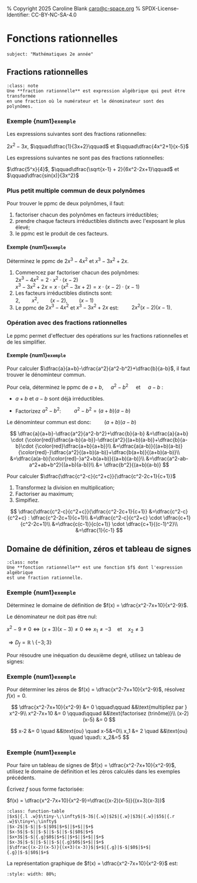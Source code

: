 % Copyright 2025 Caroline Blank <caro@c-space.org>
% SPDX-License-Identifier: CC-BY-NC-SA-4.0

# Fonctions rationnelles

```{metadata}
subject: "Mathématiques 2e année"
```

## Fractions rationnelles

```{admonition} Définition
:class: note
Une **fraction rationnelle** est expression algébrique qui peut être transformée
en une fraction où le numérateur et le dénominateur sont des polynômes.
```

### Exemple {num1}`exemple`

Les expressions suivantes sont des fractions rationnelles:

$2x^2 - 3x$, $\qquad\dfrac{1}{3x+2}\qquad$ et $\qquad\dfrac{4x^2+1}{x-5}$

Les expressions suivantes ne sont pas des fractions rationnelles:

$\dfrac{5^x}{4}$, $\qquad\dfrac{\sqrt{x-1} + 2}{6x^2-2x+1}\qquad$ et
$\qquad\dfrac{sin(x)}{3x^2}$

### Plus petit multiple commun de deux polynômes

Pour trouver le ppmc de deux polynômes, il faut:

1.  factoriser chacun des polynômes en facteurs irréductibles;
2.  prendre chaque facteurs irréductibles distincts avec l'exposant le plus
    élevé;
3.  le ppmc est le produit de ces facteurs.

#### Exemple {num1}`exemple`

Déterminez le ppmc de $2x^3 - 4x^2$ et $x^3-3x^2+2x$.

1.  Commencez par factoriser chacun des polynômes:\
    $2x^3 - 4x^2 = 2 \cdot x^2 \cdot (x-2)$\
    $x^3-3x^2+2x=x \cdot (x^2-3x+2) = x \cdot (x-2) \cdot (x-1)$
2.  Les facteurs irréductibles distincts sont:\
    $2, \qquad x^2, \qquad (x-2), \qquad (x-1)$
3.  Le ppmc de $2x^3 - 4x^2$ et $x^3-3x^2+2x$ est: $\qquad 2x^2(x-2)(x-1)$.

### Opération avec des fractions rationnelles

Le ppmc permet d'effectuer des opérations sur les fractions rationnelles et de
les simplifier.

#### Exemple {num1}`exemple`

Pour calculer $\dfrac{a}{a+b}-\dfrac{a^2}{a^2-b^2}+\dfrac{b}{a-b}$, il faut
trouver le dénominteur commun.

Pour cela, déterminez le ppmc de $a+b$, $\quad a^2-b^2 \quad$ et $\quad a-b \:$:

- $a+b$ et $a-b$ sont déjà irréductibles.

- Factorizez $a^2-b^2$: $\qquad a^2-b^2=(a+b)(a-b)$

Le dénominteur commun est donc: $\qquad (a+b)(a-b)$

$$
\dfrac{a}{a+b}-\dfrac{a^2}{a^2-b^2}+\dfrac{b}{a-b}
&=\dfrac{a}{a+b} \cdot {\color{red}\dfrac{a-b}{a-b}}-\dfrac{a^2}{(a+b)(a-b)}+\dfrac{b}{a-b}\cdot {\color{red}\dfrac{a+b}{a+b}}\\
&=\dfrac{a(a-b)}{(a+b)(a-b)}{\color{red}-}\dfrac{a^2}{(a+b)(a-b)}+\dfrac{b(a+b)}{(a+b)(a-b)}\\
&=\dfrac{a(a-b){\color{red}-}a^2+b(a+b)}{(a+b)(a-b)}\\
&=\dfrac{a^2-ab-a^2+ab+b^2}{(a+b)(a-b)}\\
&= \dfrac{b^2}{(a+b)(a-b)}
$$

Pour calculer $\dfrac{\dfrac{c^2-c}{c^2+c}}{\dfrac{c^2-2c+1}{c+1}}$
1.  Transformez la division en multiplication;
2.  Factoriser au maximum;
3.  Simpifiez.

$$
\dfrac{\dfrac{c^2-c}{c^2+c}}{\dfrac{c^2-2c+1}{c+1}}
&=\dfrac{c^2-c}{c^2+c} : \dfrac{c^2-2c+1}{c+1}\\
&=\dfrac{c^2-c}{c^2+c} \cdot \dfrac{c+1}{c^2-2c+1}\\
&=\dfrac{c(c-1)}{c(c+1)} \cdot  \dfrac{c+1}{(c-1)^2}\\
&=\dfrac{1}{c-1}
$$

## Domaine de définition, zéros et tableau de signes

```{admonition} Définition
:class: note
Une **fonction rationnelle** est une fonction $f$ dont l'expression algébrique
est une fraction rationnelle.
```

### Exemple {num1}`exemple`

Déterminez le domaine de définition de $f(x) = \dfrac{x^2-7x+10}{x^2-9}$.

Le dénominateur ne doit pas être nul:

$x^2-9 \neq 0 \Longleftrightarrow (x+3)(x-3) \neq 0 \Longleftrightarrow
x_1 \neq -3 \quad \text{et} \quad x_2 \neq 3$

$\Longrightarrow D_f = \mathbb{R} \setminus \{-3; 3\}$

Pour résoudre une inéquation du deuxième degré, utilisez un tableau de signes:


### Exemple {num1}`exemple`

Pour déterminer les zéros de $f(x) = \dfrac{x^2-7x+10}{x^2-9}$, résolvez
$f(x)=0$.

$$
\dfrac{x^2-7x+10}{x^2-9} &= 0 \qquad\qquad &&\text{multipliez par } x^2-9\\
x^2-7x+10 &= 0 \qquad\qquad &&\text{factorisez (trinôme)}\\
(x-2)(x-5) &= 0
$$

$$
x-2 &= 0 \quad &&\text{ou} \quad x-5&=0\\
x_1 &= 2 \quad &&\text{ou} \quad \quad\: x_2&=5
$$

### Exemple {num1}`exemple`

Pour faire un tableau de signes de $f(x) = \dfrac{x^2-7x+10}{x^2-9}$, utilisez
le domaine de définition et les zéros calculés dans les exemples précédents.

Écrivez $f$ sous forme factorisée:

$f(x) = \dfrac{x^2-7x+10}{x^2-9}=\dfrac{(x-2)(x-5)}{(x+3)(x-3)}$

```{flex-table}
:class: function-table
|$x$|{.l .w}$\tiny-\;\infty$|$-3$|{.w}|$2$|{.w}|$3$|{.w}|$5$|{.r .w}$\tiny+\;\infty$
|$x-2$|$-$||$-$|$0$|$+$||$+$||$+$
|$x-5$|$-$||$-$||$-$||$-$|$0$|$+$
|$x+3$|$-$|{.g}$0$|$+$||$+$||$+$||$+$
|$x-3$|$-$||$-$||$-$|{.g}$0$|$+$||$+$
|$\dfrac{(x-2)(x-5)}{(x+3)(x-3)}$|$+$|{.g}|$-$|$0$|$+$|{.g}|$-$|$0$|$+$
```

La représentation graphique de $f(x) = \dfrac{x^2-7x+10}{x^2-9}$ est:

```{jsxgraph} fonction-rationnelle
:style: width: 80%;
```

<script type="module">
const {defaults, initBoard, JXG} = await tdoc.import('jsxgraph.js');
initBoard('fonction-rationnelle', [defaults, {
    boundingBox: [-10.5, 10.5, 10.5, -10.5],
    grid: {majorStep: 1},
    defaults: {
        line: {dash: 2},
        point: {label: {anchorX: 'right', anchorY: 'bottom', offset: [-7, 0]}},
    },
}], board => {
    const f = x => (x ** 2 - 7 * x + 10) / (x ** 2 - 9);
    board.create('functiongraph', [f], {
        name: `\\(f\\)`, withLabel: true,
        label: {position: '0.1fr left'}
    });
    board.create('point', [2, f(2)], {name: `\\(x_1\\)`});
    board.create('point', [5, f(5)], {name: `\\(x_2\\)`});
    board.create('line', [3, 1, 0]);
    board.create('line', [-3, 1, 0]);
});
</script>
